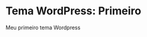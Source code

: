 <div class="page-reader">
    <h1>Tema WordPress: <span style="">Primeiro</span></h1>
</div>
<p>
    Meu primeiro tema Wordpress
</p>
